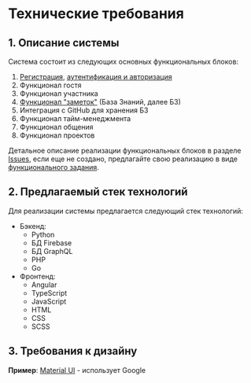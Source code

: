 # Технические требования

## 1. Описание системы

Система состоит из следующих основных функциональных блоков:

1. [Регистрация](https://github.com/TVP-Support/activista/issues/14), [аутентификация и авторизация](https://github.com/TVP-Support/activista/issues/12)
2. Функционал гостя
3. Функционал участника
4. [Функционал "заметок"](https://github.com/TVP-Support/activista/issues/13) (База Знаний, далее БЗ)
5. Интеграция с GitHub для хранения БЗ
6. Функционал тайм-менеджмента
7. Функционал общения
8. Функционал проектов

Детальное описание реализации функциональных блоков в разделе [Issues](https://github.com/TVP-Support/activista/issues), если еще не создано, предлагайте свою реализацию в виде [функционального задания](https://livetyping.com/ru/blog/chto-takoe-funkcionalnoe-zadanie-i-kak-ego-napisat).

## 2. Предлагаемый стек технологий

Для реализации системы предлагается следующий стек технологий:

- Бэкенд:
  - Python
  - БД Firebase
  - БД GraphQL
  - PHP
  - Go
- Фронтенд:
  - Angular
  - TypeScript
  - JavaScript
  - HTML
  - CSS
  - SCSS

## 3. Требования к дизайну

**Пример**: [Material UI](https://material.angular.io/) -  использует Google
